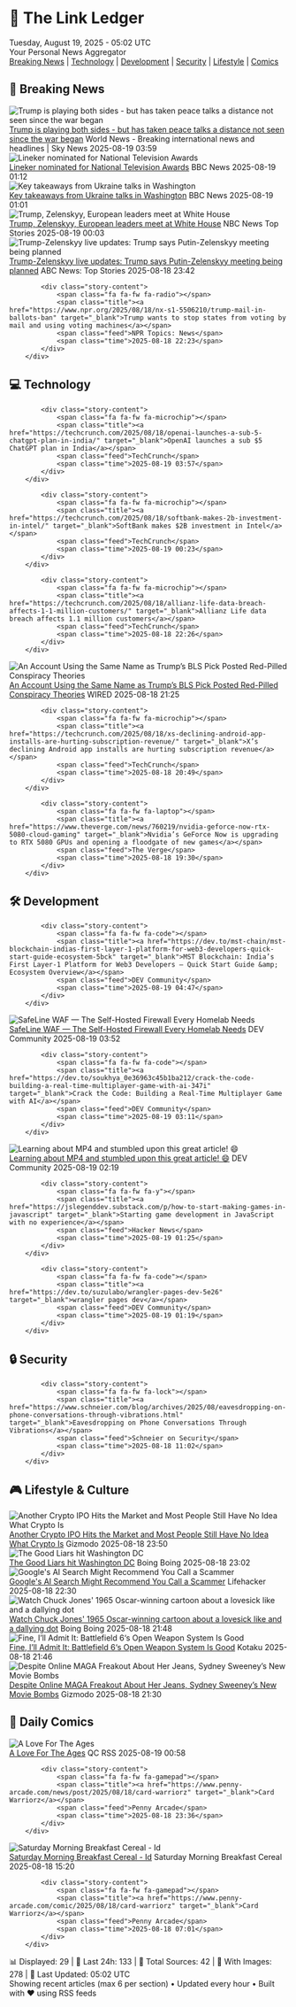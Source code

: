 <!-- Processing 54 RSS feeds at 2025-08-19 05:01:52 UTC -->
<!-- Processing: Poorly Drawn Lines -->
<!-- Processing: Garfield -->
<!-- Processing: Dilbert -->
<!-- Processing: Cyanide & Happiness -->
<!-- Processing: Questionable Content -->
<!-- Processing: Dinosaur Comics -->
<!-- Processing: BBC World News -->
<!-- Processing: CBC News -->
<!-- Error processing https://rss.cbc.ca/lineup/topstories.xml: The read operation timed out -->
<!-- Processing: Reuters World News -->
<!-- Processing: Sky News World -->
<!-- Processing: TechCrunch -->
<!-- Processing: The Verge -->
<!-- Processing: Ars Technica -->
<!-- Processing: O'Reilly Radar -->
<!-- Processing: WIRED -->
<!-- Processing: Dev.to -->
<!-- Processing: StackOverflow Blog -->
<!-- Processing: Phoronix Linux News -->
<!-- Processing: OMG! Ubuntu -->
<!-- Processing: Linux.com -->
<!-- Processing: GitHub Blog -->
<!-- Processing: GitLab Blog -->
<!-- Processing: InfoQ -->
<!-- Processing: DZone -->
<!-- Processing: Martin Fowler -->
<!-- Processing: Lifehacker -->
<!-- Processing: Kotaku -->
<!-- Generated 3 new posts out of 27 feeds processed -->
<div class="newspaper-header">
    <h1 class="newspaper-title">📰 The Link Ledger</h1>
    <div class="newspaper-date">Tuesday, August 19, 2025 - 05:02 UTC</div>
    <div class="newspaper-subtitle">Your Personal News Aggregator</div>
</div>

<div class="newspaper-nav">
    <a href="#breaking">Breaking News</a> |
    <a href="#tech">Technology</a> |
    <a href="#dev">Development</a> |
    <a href="#security">Security</a> |
    <a href="#lifestyle">Lifestyle</a> |
    <a href="#webcomics">Comics</a>
</div>

<div class="news-section breaking-news" id="breaking">
<h2 class="section-header">🚨 Breaking News</h2>
<div class="stories-container">
<div class="story">
            <img src="https://e3.365dm.com/25/08/1920x1080/skynews-trump-zelenskyy_6994976.jpg?20250819051726" alt="Trump is playing both sides - but has taken peace talks a distance not seen since the war began" class="story-image" loading="lazy" onerror="this.style.display='none'">
            <div class="story-content">
                <span class="fa fa-fw fa-satellite"></span>
                <span class="title"><a href="https://news.sky.com/story/trump-is-playing-both-sides-but-has-taken-peace-talks-a-distance-not-seen-since-the-war-began-13414413" target="_blank">Trump is playing both sides - but has taken peace talks a distance not seen since the war began</a></span>
                <span class="feed">World News - Breaking international news and headlines | Sky News</span>
                <span class="time">2025-08-19 03:59</span>
            </div>
        </div>
<div class="story">
            <img src="https://ichef.bbci.co.uk/ace/standard/240/cpsprodpb/dfa9/live/a86af530-7c5d-11f0-a34f-318be3fb0481.jpg" alt="Lineker nominated for National Television Awards" class="story-image" loading="lazy" onerror="this.style.display='none'">
            <div class="story-content">
                <span class="fa fa-fw fa-flag"></span>
                <span class="title"><a href="https://www.bbc.com/news/articles/c99mkd3xm9po?at_medium=RSS&at_campaign=rss" target="_blank">Lineker nominated for National Television Awards</a></span>
                <span class="feed">BBC News</span>
                <span class="time">2025-08-19 01:12</span>
            </div>
        </div>
<div class="story">
            <img src="https://ichef.bbci.co.uk/ace/standard/240/cpsprodpb/7443/live/e286b3c0-7c72-11f0-a34f-318be3fb0481.jpg" alt="Key takeaways from Ukraine talks in Washington" class="story-image" loading="lazy" onerror="this.style.display='none'">
            <div class="story-content">
                <span class="fa fa-fw fa-earth-americas"></span>
                <span class="title"><a href="https://www.bbc.com/news/articles/c5yp4jggrj2o?at_medium=RSS&at_campaign=rss" target="_blank">Key takeaways from Ukraine talks in Washington</a></span>
                <span class="feed">BBC News</span>
                <span class="time">2025-08-19 01:01</span>
            </div>
        </div>
<div class="story">
            <img src="https://media-cldnry.s-nbcnews.com/image/upload/t_fit_1500w/mpx/2704722219/2025_08/1755561788658_nn_tll_zelenskyy_trump_250818_1920x1080-2ndecn.jpg" alt="Trump, Zelenskyy, European leaders meet at White House" class="story-image" loading="lazy" onerror="this.style.display='none'">
            <div class="story-content">
                <span class="fa fa-fw fa-broadcast-tower"></span>
                <span class="title"><a href="https://www.nbcnews.com/nightly-news/video/trump-zelenskyy-european-leaders-meet-at-white-house-245243973880" target="_blank">Trump, Zelenskyy, European leaders meet at White House</a></span>
                <span class="feed">NBC News Top Stories</span>
                <span class="time">2025-08-19 00:03</span>
            </div>
        </div>
<div class="story">
            <img src="https://s.abcnews.com/images/US/donald-trump-12-gty-gmh-250818_1755538547682_hpMain_4x3t_384.jpg" alt="Trump-Zelenskyy live updates: Trump says Putin-Zelenskyy meeting being planned" class="story-image" loading="lazy" onerror="this.style.display='none'">
            <div class="story-content">
                <span class="fa fa-fw fa-tv"></span>
                <span class="title"><a href="https://abcnews.go.com/Politics/live-updates/trump-admin-live-updates/?id=124734940" target="_blank">Trump-Zelenskyy live updates: Trump says Putin-Zelenskyy meeting being planned</a></span>
                <span class="feed">ABC News: Top Stories</span>
                <span class="time">2025-08-18 23:42</span>
            </div>
        </div>
<div class="story">
            
            <div class="story-content">
                <span class="fa fa-fw fa-radio"></span>
                <span class="title"><a href="https://www.npr.org/2025/08/18/nx-s1-5506210/trump-mail-in-ballots-ban" target="_blank">Trump wants to stop states from voting by mail and using voting machines</a></span>
                <span class="feed">NPR Topics: News</span>
                <span class="time">2025-08-18 22:23</span>
            </div>
        </div>
</div>
</div>
<div class="news-section tech-news" id="tech">
<h2 class="section-header">💻 Technology</h2>
<div class="stories-container">
<div class="story">
            
            <div class="story-content">
                <span class="fa fa-fw fa-microchip"></span>
                <span class="title"><a href="https://techcrunch.com/2025/08/18/openai-launches-a-sub-5-chatgpt-plan-in-india/" target="_blank">OpenAI launches a sub $5 ChatGPT plan in India</a></span>
                <span class="feed">TechCrunch</span>
                <span class="time">2025-08-19 03:57</span>
            </div>
        </div>
<div class="story">
            
            <div class="story-content">
                <span class="fa fa-fw fa-microchip"></span>
                <span class="title"><a href="https://techcrunch.com/2025/08/18/softbank-makes-2b-investment-in-intel/" target="_blank">SoftBank makes $2B investment in Intel</a></span>
                <span class="feed">TechCrunch</span>
                <span class="time">2025-08-19 00:23</span>
            </div>
        </div>
<div class="story">
            
            <div class="story-content">
                <span class="fa fa-fw fa-microchip"></span>
                <span class="title"><a href="https://techcrunch.com/2025/08/18/allianz-life-data-breach-affects-1-1-million-customers/" target="_blank">Allianz Life data breach affects 1.1 million customers</a></span>
                <span class="feed">TechCrunch</span>
                <span class="time">2025-08-18 22:26</span>
            </div>
        </div>
<div class="story">
            <img src="https://media.wired.com/photos/689e2af77cc2dbb945f508ba/master/pass/politics_EJ_TWH.jpg" alt="An Account Using the Same Name as Trump’s BLS Pick Posted Red-Pilled Conspiracy Theories" class="story-image" loading="lazy" onerror="this.style.display='none'">
            <div class="story-content">
                <span class="fa fa-fw fa-bolt"></span>
                <span class="title"><a href="https://www.wired.com/story/twitter-ej-antoni-trump-bls-conspiracy-theories-epstein-covid-election-denial/" target="_blank">An Account Using the Same Name as Trump’s BLS Pick Posted Red-Pilled Conspiracy Theories</a></span>
                <span class="feed">WIRED</span>
                <span class="time">2025-08-18 21:25</span>
            </div>
        </div>
<div class="story">
            
            <div class="story-content">
                <span class="fa fa-fw fa-microchip"></span>
                <span class="title"><a href="https://techcrunch.com/2025/08/18/xs-declining-android-app-installs-are-hurting-subscription-revenue/" target="_blank">X’s declining Android app installs are hurting subscription revenue</a></span>
                <span class="feed">TechCrunch</span>
                <span class="time">2025-08-18 20:49</span>
            </div>
        </div>
<div class="story">
            
            <div class="story-content">
                <span class="fa fa-fw fa-laptop"></span>
                <span class="title"><a href="https://www.theverge.com/news/760219/nvidia-geforce-now-rtx-5080-cloud-gaming" target="_blank">Nvidia’s GeForce Now is upgrading to RTX 5080 GPUs and opening a floodgate of new games</a></span>
                <span class="feed">The Verge</span>
                <span class="time">2025-08-18 19:30</span>
            </div>
        </div>
</div>
</div>
<div class="news-section dev-news" id="dev">
<h2 class="section-header">🛠️ Development</h2>
<div class="stories-container">
<div class="story">
            
            <div class="story-content">
                <span class="fa fa-fw fa-code"></span>
                <span class="title"><a href="https://dev.to/mst-chain/mst-blockchain-indias-first-layer-1-platform-for-web3-developers-quick-start-guide-ecosystem-5bck" target="_blank">MST Blockchain: India’s First Layer-1 Platform for Web3 Developers — Quick Start Guide &amp; Ecosystem Overview</a></span>
                <span class="feed">DEV Community</span>
                <span class="time">2025-08-19 04:47</span>
            </div>
        </div>
<div class="story">
            <img src="https://media2.dev.to/dynamic/image/width=800%2Cheight=%2Cfit=scale-down%2Cgravity=auto%2Cformat=auto/https%3A%2F%2Fdev-to-uploads.s3.amazonaws.com%2Fuploads%2Farticles%2Flzsk3s238alf73t5f2hv.png" alt="SafeLine WAF — The Self-Hosted Firewall Every Homelab Needs" class="story-image" loading="lazy" onerror="this.style.display='none'">
            <div class="story-content">
                <span class="fa fa-fw fa-code"></span>
                <span class="title"><a href="https://dev.to/sharon_42e16b8da44dabde6d/safeline-waf-the-self-hosted-firewall-every-homelab-needs-3peo" target="_blank">SafeLine WAF — The Self-Hosted Firewall Every Homelab Needs</a></span>
                <span class="feed">DEV Community</span>
                <span class="time">2025-08-19 03:52</span>
            </div>
        </div>
<div class="story">
            
            <div class="story-content">
                <span class="fa fa-fw fa-code"></span>
                <span class="title"><a href="https://dev.to/soukhya_0e36963c45b1ba212/crack-the-code-building-a-real-time-multiplayer-game-with-ai-347i" target="_blank">Crack the Code: Building a Real-Time Multiplayer Game with AI</a></span>
                <span class="feed">DEV Community</span>
                <span class="time">2025-08-19 03:11</span>
            </div>
        </div>
<div class="story">
            <img src="https://media2.dev.to/dynamic/image/width=800%2Cheight=%2Cfit=scale-down%2Cgravity=auto%2Cformat=auto/https%3A%2F%2Fdev-to-uploads.s3.amazonaws.com%2Fuploads%2Fuser%2Fprofile_image%2F243088%2F2c05ad7e-f30f-4805-993a-c167645ccde4.jpeg" alt="Learning about MP4 and stumbled upon this great article! 😄" class="story-image" loading="lazy" onerror="this.style.display='none'">
            <div class="story-content">
                <span class="fa fa-fw fa-code"></span>
                <span class="title"><a href="https://dev.to/fabianoglentini/learning-about-mp4-and-stumbled-upon-this-great-article-19j6" target="_blank">Learning about MP4 and stumbled upon this great article! 😄</a></span>
                <span class="feed">DEV Community</span>
                <span class="time">2025-08-19 02:19</span>
            </div>
        </div>
<div class="story">
            
            <div class="story-content">
                <span class="fa fa-fw fa-y"></span>
                <span class="title"><a href="https://jslegenddev.substack.com/p/how-to-start-making-games-in-javascript" target="_blank">Starting game development in JavaScript with no experience</a></span>
                <span class="feed">Hacker News</span>
                <span class="time">2025-08-19 01:25</span>
            </div>
        </div>
<div class="story">
            
            <div class="story-content">
                <span class="fa fa-fw fa-code"></span>
                <span class="title"><a href="https://dev.to/suzulabo/wrangler-pages-dev-5e26" target="_blank">wrangler pages dev</a></span>
                <span class="feed">DEV Community</span>
                <span class="time">2025-08-19 01:19</span>
            </div>
        </div>
</div>
</div>
<div class="news-section security-news" id="security">
<h2 class="section-header">🔒 Security</h2>
<div class="stories-container">
<div class="story">
            
            <div class="story-content">
                <span class="fa fa-fw fa-lock"></span>
                <span class="title"><a href="https://www.schneier.com/blog/archives/2025/08/eavesdropping-on-phone-conversations-through-vibrations.html" target="_blank">Eavesdropping on Phone Conversations Through Vibrations</a></span>
                <span class="feed">Schneier on Security</span>
                <span class="time">2025-08-18 11:02</span>
            </div>
        </div>
</div>
</div>
<div class="news-section lifestyle-news" id="lifestyle">
<h2 class="section-header">🎮 Lifestyle & Culture</h2>
<div class="stories-container">
<div class="story">
            <img src="https://gizmodo.com/app/uploads/2023/02/3f4d96b70b1157473a19331db000bfb3.jpg" alt="Another Crypto IPO Hits the Market and Most People Still Have No Idea What Crypto Is" class="story-image" loading="lazy" onerror="this.style.display='none'">
            <div class="story-content">
                <span class="fa fa-fw fa-computer"></span>
                <span class="title"><a href="https://gizmodo.com/figure-ipo-crypto-2000644738" target="_blank">Another Crypto IPO Hits the Market and Most People Still Have No Idea What Crypto Is</a></span>
                <span class="feed">Gizmodo</span>
                <span class="time">2025-08-18 23:50</span>
            </div>
        </div>
<div class="story">
            <img src="https://i0.wp.com/boingboing.net/wp-content/uploads/2023/01/capitol-e1740083427879.jpeg?fit=768%2C512&amp;quality=60&amp;ssl=1" alt="The Good Liars hit Washington DC" class="story-image" loading="lazy" onerror="this.style.display='none'">
            <div class="story-content">
                <span class="fa fa-fw fa-arrow-right"></span>
                <span class="title"><a href="https://boingboing.net/2025/08/18/the-good-liars-hit-washington-dc.html" target="_blank">The Good Liars hit Washington DC</a></span>
                <span class="feed">Boing Boing</span>
                <span class="time">2025-08-18 23:02</span>
            </div>
        </div>
<div class="story">
            <img src="https://lifehacker.com/imagery/articles/01K2Z8ZG2D39P73RZF2BHJVTRQ/hero-image.jpg" alt="Google&#x27;s AI Search Might Recommend You Call a Scammer" class="story-image" loading="lazy" onerror="this.style.display='none'">
            <div class="story-content">
                <span class="fa fa-fw fa-life-ring"></span>
                <span class="title"><a href="https://lifehacker.com/tech/googles-ai-search-might-recommend-you-call-a-scammer?utm_medium=RSS" target="_blank">Google&#x27;s AI Search Might Recommend You Call a Scammer</a></span>
                <span class="feed">Lifehacker</span>
                <span class="time">2025-08-18 22:30</span>
            </div>
        </div>
<div class="story">
            <img src="https://i0.wp.com/boingboing.net/wp-content/uploads/2025/08/dotandline.jpg?fit=1200%2C792&amp;quality=60&amp;ssl=1" alt="Watch Chuck Jones&#x27; 1965 Oscar-winning cartoon about a lovesick like and a dallying dot" class="story-image" loading="lazy" onerror="this.style.display='none'">
            <div class="story-content">
                <span class="fa fa-fw fa-arrow-right"></span>
                <span class="title"><a href="https://boingboing.net/2025/08/18/watch-chuck-jones-1965-oscar-winning-cartoon-about-a-lovesick-like-and-a-dallying-dot.html" target="_blank">Watch Chuck Jones&#x27; 1965 Oscar-winning cartoon about a lovesick like and a dallying dot</a></span>
                <span class="feed">Boing Boing</span>
                <span class="time">2025-08-18 21:48</span>
            </div>
        </div>
<div class="story">
            <img src="https://kotaku.com/app/uploads/2025/07/e6760b25b9807f6f7440717733b133c3.jpg" alt="Fine, I’ll Admit It: Battlefield 6‘s Open Weapon System Is Good" class="story-image" loading="lazy" onerror="this.style.display='none'">
            <div class="story-content">
                <span class="fa fa-fw fa-gamepad"></span>
                <span class="title"><a href="https://kotaku.com/battlefield-6-open-closed-weapon-system-better-beta-ea-bf6-2000618282" target="_blank">Fine, I’ll Admit It: Battlefield 6‘s Open Weapon System Is Good</a></span>
                <span class="feed">Kotaku</span>
                <span class="time">2025-08-18 21:46</span>
            </div>
        </div>
<div class="story">
            <img src="https://gizmodo.com/app/uploads/2025/08/sydney-sweeney-and-donald-trump.jpg" alt="Despite Online MAGA Freakout About Her Jeans, Sydney Sweeney’s New Movie Bombs" class="story-image" loading="lazy" onerror="this.style.display='none'">
            <div class="story-content">
                <span class="fa fa-fw fa-computer"></span>
                <span class="title"><a href="https://gizmodo.com/despite-online-maga-freakout-about-her-jeans-sydney-sweeneys-new-movie-bombs-2000644565" target="_blank">Despite Online MAGA Freakout About Her Jeans, Sydney Sweeney’s New Movie Bombs</a></span>
                <span class="feed">Gizmodo</span>
                <span class="time">2025-08-18 21:30</span>
            </div>
        </div>
</div>
</div>
<div class="news-section webcomics-section" id="webcomics">
<h2 class="section-header">🎨 Daily Comics</h2>
<div class="stories-container">
<div class="story">
            <img src="http://www.questionablecontent.net/comics/5638.png" alt="A Love For The Ages" class="story-image" loading="lazy" onerror="this.style.display='none'">
            <div class="story-content">
                <span class="fa fa-fw fa-music"></span>
                <span class="title"><a href="http://questionablecontent.net/view.php?comic=5638" target="_blank">A Love For The Ages</a></span>
                <span class="feed">QC RSS</span>
                <span class="time">2025-08-19 00:58</span>
            </div>
        </div>
<div class="story">
            
            <div class="story-content">
                <span class="fa fa-fw fa-gamepad"></span>
                <span class="title"><a href="https://www.penny-arcade.com/news/post/2025/08/18/card-warriorz" target="_blank">Card Warriorz</a></span>
                <span class="feed">Penny Arcade</span>
                <span class="time">2025-08-18 23:36</span>
            </div>
        </div>
<div class="story">
            <img src="https://www.smbc-comics.com/comics/1755378695-20250818.png" alt="Saturday Morning Breakfast Cereal - Id" class="story-image" loading="lazy" onerror="this.style.display='none'">
            <div class="story-content">
                <span class="fa fa-fw fa-smile"></span>
                <span class="title"><a href="https://www.smbc-comics.com/comic/id" target="_blank">Saturday Morning Breakfast Cereal - Id</a></span>
                <span class="feed">Saturday Morning Breakfast Cereal</span>
                <span class="time">2025-08-18 15:20</span>
            </div>
        </div>
<div class="story">
            
            <div class="story-content">
                <span class="fa fa-fw fa-gamepad"></span>
                <span class="title"><a href="https://www.penny-arcade.com/comic/2025/08/18/card-warriorz" target="_blank">Card Warriorz</a></span>
                <span class="feed">Penny Arcade</span>
                <span class="time">2025-08-18 07:01</span>
            </div>
        </div>
</div>
</div>

<div class="newspaper-footer">
    <div class="stats">
        📊 Displayed: 29 | 📅 Last 24h: 133 | 📡 Total Sources: 42 | 📸 With Images: 278 |
        🔄 Last Updated: 05:02 UTC
    </div>
    <div class="footer-note">
        Showing recent articles (max 6 per section) • Updated every hour • Built with ❤️ using RSS feeds
    </div>
</div>
